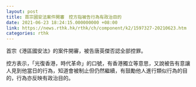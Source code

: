 ```yaml
---
layout: post
title: 首宗國安法案件開審　控方指被告行為有政治目的
date: 2021-06-23 18:24:15.000000000 +08:00
link: https://news.rthk.hk/rthk/ch/component/k2/1597327-20210623.htm
categories: rthk
---
```


首宗《港區國安法》的案件開審，被告唐英傑否認全部控罪。

控方表示，「光復香港，時代革命」的口號，有香港獨立等意思，又說被告有意讓人見到他當日的行為，知道會被制止但仍然繼續，有鼓勵他人進行類似行為的目的，行為亦反映有政治目的。
